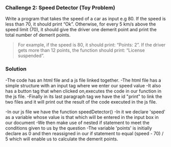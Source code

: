 ### Challenge 2: Speed Detector (Toy Problem)

Write a program that takes the speed of a car as input e.g 80. If the speed is less than 70, it should print “Ok”. Otherwise, for every 5 km/s above the speed limit (70), it should give the driver one demerit point and print the total number of demerit points.

   > For example, if the speed is 80, it should print: “Points: 2”. If the driver gets more than 12 points, the function should print: “License suspended”.


### Solution
-The code has an html file and a js file linked together.
-The html file has a simple structure with an input tag where we enter our speed value
-It also has a button tag that when clicked on,executes the code in our function in the js file.
-Finally in its last paragraph tag we have the id "print" to link the two files and it will print out the result of the code executed in the js file.

-In our js file we have the function speedDetector()
-In it we declare 'speed' as a variable whose value is that which will be entered in the input box in our document
-We then make use of nested if statement to meet the conditions given to us by the question
-The variable 'points' is initially declare as 0 and then reassigned in our if statement to equal (speed - 70) / 5 which will enable us to calculate the demerit points.